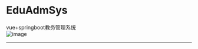 # EduAdmSys
vue+springboot教务管理系统
<br>
![image](https://github.com/Teears/notes/blob/master/images/eduadminsys1.jpg?raw=true)
***


